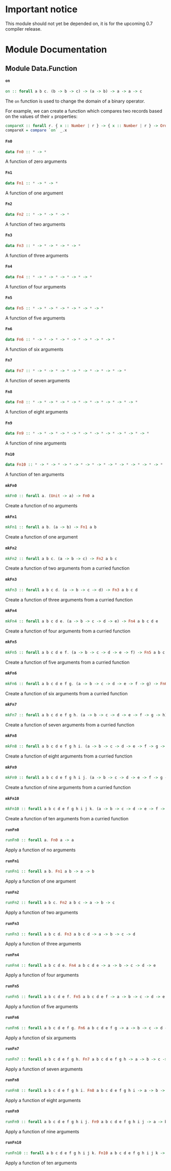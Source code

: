 # Important notice

This module should not yet be depended on, it is for the upcoming 0.7 compiler release.

# Module Documentation

## Module Data.Function

#### `on`

``` purescript
on :: forall a b c. (b -> b -> c) -> (a -> b) -> a -> a -> c
```

The `on` function is used to change the domain of a binary operator.

For example, we can create a function which compares two records based on the values of their `x` properties:

```purescript
compareX :: forall r. { x :: Number | r } -> { x :: Number | r } -> Ordering
compareX = compare `on` _.x
```

#### `Fn0`

``` purescript
data Fn0 :: * -> *
```

A function of zero arguments

#### `Fn1`

``` purescript
data Fn1 :: * -> * -> *
```

A function of one argument

#### `Fn2`

``` purescript
data Fn2 :: * -> * -> * -> *
```

A function of two arguments

#### `Fn3`

``` purescript
data Fn3 :: * -> * -> * -> * -> *
```

A function of three arguments

#### `Fn4`

``` purescript
data Fn4 :: * -> * -> * -> * -> * -> *
```

A function of four arguments

#### `Fn5`

``` purescript
data Fn5 :: * -> * -> * -> * -> * -> * -> *
```

A function of five arguments

#### `Fn6`

``` purescript
data Fn6 :: * -> * -> * -> * -> * -> * -> * -> *
```

A function of six arguments

#### `Fn7`

``` purescript
data Fn7 :: * -> * -> * -> * -> * -> * -> * -> * -> *
```

A function of seven arguments

#### `Fn8`

``` purescript
data Fn8 :: * -> * -> * -> * -> * -> * -> * -> * -> * -> *
```

A function of eight arguments

#### `Fn9`

``` purescript
data Fn9 :: * -> * -> * -> * -> * -> * -> * -> * -> * -> * -> *
```

A function of nine arguments

#### `Fn10`

``` purescript
data Fn10 :: * -> * -> * -> * -> * -> * -> * -> * -> * -> * -> * -> *
```

A function of ten arguments

#### `mkFn0`

``` purescript
mkFn0 :: forall a. (Unit -> a) -> Fn0 a
```

Create a function of no arguments

#### `mkFn1`

``` purescript
mkFn1 :: forall a b. (a -> b) -> Fn1 a b
```

Create a function of one argument

#### `mkFn2`

``` purescript
mkFn2 :: forall a b c. (a -> b -> c) -> Fn2 a b c
```

Create a function of two arguments from a curried function

#### `mkFn3`

``` purescript
mkFn3 :: forall a b c d. (a -> b -> c -> d) -> Fn3 a b c d
```

Create a function of three arguments from a curried function

#### `mkFn4`

``` purescript
mkFn4 :: forall a b c d e. (a -> b -> c -> d -> e) -> Fn4 a b c d e
```

Create a function of four arguments from a curried function

#### `mkFn5`

``` purescript
mkFn5 :: forall a b c d e f. (a -> b -> c -> d -> e -> f) -> Fn5 a b c d e f
```

Create a function of five arguments from a curried function

#### `mkFn6`

``` purescript
mkFn6 :: forall a b c d e f g. (a -> b -> c -> d -> e -> f -> g) -> Fn6 a b c d e f g
```

Create a function of six arguments from a curried function

#### `mkFn7`

``` purescript
mkFn7 :: forall a b c d e f g h. (a -> b -> c -> d -> e -> f -> g -> h) -> Fn7 a b c d e f g h
```

Create a function of seven arguments from a curried function

#### `mkFn8`

``` purescript
mkFn8 :: forall a b c d e f g h i. (a -> b -> c -> d -> e -> f -> g -> h -> i) -> Fn8 a b c d e f g h i
```

Create a function of eight arguments from a curried function

#### `mkFn9`

``` purescript
mkFn9 :: forall a b c d e f g h i j. (a -> b -> c -> d -> e -> f -> g -> h -> i -> j) -> Fn9 a b c d e f g h i j
```

Create a function of nine arguments from a curried function

#### `mkFn10`

``` purescript
mkFn10 :: forall a b c d e f g h i j k. (a -> b -> c -> d -> e -> f -> g -> h -> i -> j -> k) -> Fn10 a b c d e f g h i j k
```

Create a function of ten arguments from a curried function

#### `runFn0`

``` purescript
runFn0 :: forall a. Fn0 a -> a
```

Apply a function of no arguments

#### `runFn1`

``` purescript
runFn1 :: forall a b. Fn1 a b -> a -> b
```

Apply a function of one argument

#### `runFn2`

``` purescript
runFn2 :: forall a b c. Fn2 a b c -> a -> b -> c
```

Apply a function of two arguments

#### `runFn3`

``` purescript
runFn3 :: forall a b c d. Fn3 a b c d -> a -> b -> c -> d
```

Apply a function of three arguments

#### `runFn4`

``` purescript
runFn4 :: forall a b c d e. Fn4 a b c d e -> a -> b -> c -> d -> e
```

Apply a function of four arguments

#### `runFn5`

``` purescript
runFn5 :: forall a b c d e f. Fn5 a b c d e f -> a -> b -> c -> d -> e -> f
```

Apply a function of five arguments

#### `runFn6`

``` purescript
runFn6 :: forall a b c d e f g. Fn6 a b c d e f g -> a -> b -> c -> d -> e -> f -> g
```

Apply a function of six arguments

#### `runFn7`

``` purescript
runFn7 :: forall a b c d e f g h. Fn7 a b c d e f g h -> a -> b -> c -> d -> e -> f -> g -> h
```

Apply a function of seven arguments

#### `runFn8`

``` purescript
runFn8 :: forall a b c d e f g h i. Fn8 a b c d e f g h i -> a -> b -> c -> d -> e -> f -> g -> h -> i
```

Apply a function of eight arguments

#### `runFn9`

``` purescript
runFn9 :: forall a b c d e f g h i j. Fn9 a b c d e f g h i j -> a -> b -> c -> d -> e -> f -> g -> h -> i -> j
```

Apply a function of nine arguments

#### `runFn10`

``` purescript
runFn10 :: forall a b c d e f g h i j k. Fn10 a b c d e f g h i j k -> a -> b -> c -> d -> e -> f -> g -> h -> i -> j -> k
```

Apply a function of ten arguments



